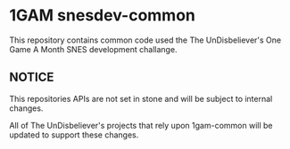 1GAM snesdev-common
===================

This repository contains common code used the The UnDisbeliever's One Game A Month SNES development challange.

NOTICE
------
This repositories APIs are not set in stone and will be subject to internal changes.

All of The UnDisbeliever's projects that rely upon 1gam-common will be updated to support these changes.

